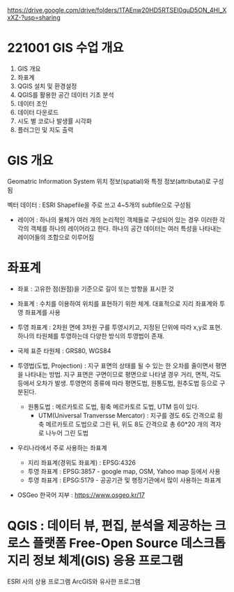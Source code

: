 https://drive.google.com/drive/folders/1TAEnw20HD5RTSEI0quD5ON_4Hl_XxXZ-?usp=sharing

# 221001 GIS 수업 개요
1. GIS 개요
2. 좌표계
3. QGIS 설치 및 환경설정
4. QGIS를 활용한 공간 데이터 기초 분석
5. 데이터 조인
6. 데이터 다운로드
7. 시도 별 코로나 발생률 시각화
8. 플러그인 및 지도 출력

# GIS 개요
Geomatric Information System
위치 정보(spatial)와 특정 정보(attributal)로 구성됨

벡터 데이터 : ESRI Shapefile을 주로 쓰고 4~5개의 subfile으로 구성됨

- 레이어 : 하나의 물체가 여러 개의 논리적인 객체들로 구성되어 있는 경우 이러한 각각의 객체를 하나의 레이어라고 한다. 하나의 공간 데이터는 여러 특성을 나타내는 레이어들의 조합으로 이루어짐

# 좌표계
- 좌표 : 고유한 점(원점)을 기준으로 길이 또는 방향을 표시한 것
- 좌표계 : 수치를 이용하여 위치를 표현하기 위한 체계. 대표적으로 지리 좌표계와 투영 좌표계를 사용

- 투영 좌표계 : 2차원 면에 3차원 구를 투영시키고, 지정된 단위에 따라 x,y로 표현. 하나의 타원체를 투영하는데 다양한 방식의 투영법이 존재.
- 국제 표준 타원체 : GRS80, WGS84

- 투영법(도법, Projection) : 지구 표면의 상태를 될 수 있는 한 오차를 줄이면서 평면을 나타내는 방법. 지구 표면은 구면이므로 평면으로 나타낼 경우 거리, 면적, 각도 등에서 오차가 발생. 투영면의 종류에 따라 평면도법, 원통도법, 원추도법 등으로 구분된다.
    - 원통도법 : 메르카토르 도법, 횡축 메르카토르 도법, UTM 등이 있다.
        - UTM(Universal Tranversse Mercator) : 지구를 경도 6도 간격으로 횡축 메르카토르 도법으로 그린 뒤, 위도 8도 간격으로 총 60*20 개의 격자로 나누어 그린 도법

- 우리나라에서 주로 사용하는 좌표계
    - 지리 좌표계(경위도 좌표계) : EPSG:4326
    - 투영 좌표계 : EPSG:3857 - google map, OSM, Yahoo map 등에서 사용
    - 투영 좌표게 : EPSG:5179 - 공공기관 및 행정기관에서 많이 사용하는 좌표계

- OSGeo 한국어 지부 : https://www.osgeo.kr/17

# QGIS : 데이터 뷰, 편집, 분석을 제공하는 크로스 플랫폼 Free-Open Source 데스크톱 지리 정보 체계(GIS) 응용 프로그램
ESRI 사의 상용 프로그램 ArcGIS와 유사한 프로그램